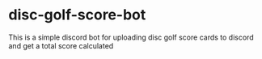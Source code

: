 # disc-golf-score-bot
This is a simple discord bot for uploading disc golf score cards to discord and get a total score calculated
